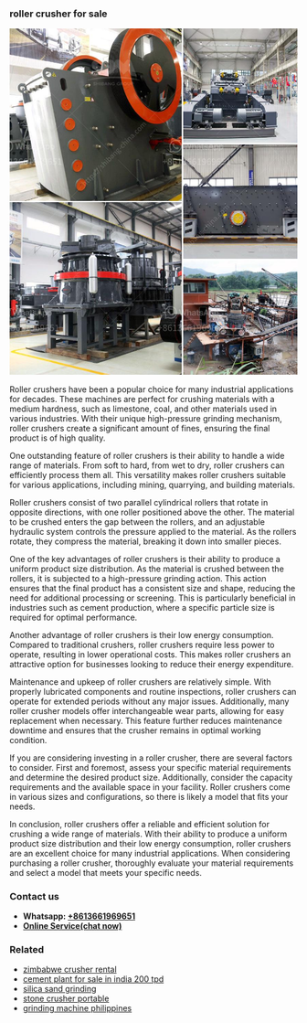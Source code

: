 <h3>roller crusher for sale</h3><img src='1704857011.jpg' alt=''><p>Roller crushers have been a popular choice for many industrial applications for decades. These machines are perfect for crushing materials with a medium hardness, such as limestone, coal, and other materials used in various industries. With their unique high-pressure grinding mechanism, roller crushers create a significant amount of fines, ensuring the final product is of high quality.</p><p>One outstanding feature of roller crushers is their ability to handle a wide range of materials. From soft to hard, from wet to dry, roller crushers can efficiently process them all. This versatility makes roller crushers suitable for various applications, including mining, quarrying, and building materials.</p><p>Roller crushers consist of two parallel cylindrical rollers that rotate in opposite directions, with one roller positioned above the other. The material to be crushed enters the gap between the rollers, and an adjustable hydraulic system controls the pressure applied to the material. As the rollers rotate, they compress the material, breaking it down into smaller pieces.</p><p>One of the key advantages of roller crushers is their ability to produce a uniform product size distribution. As the material is crushed between the rollers, it is subjected to a high-pressure grinding action. This action ensures that the final product has a consistent size and shape, reducing the need for additional processing or screening. This is particularly beneficial in industries such as cement production, where a specific particle size is required for optimal performance.</p><p>Another advantage of roller crushers is their low energy consumption. Compared to traditional crushers, roller crushers require less power to operate, resulting in lower operational costs. This makes roller crushers an attractive option for businesses looking to reduce their energy expenditure.</p><p>Maintenance and upkeep of roller crushers are relatively simple. With properly lubricated components and routine inspections, roller crushers can operate for extended periods without any major issues. Additionally, many roller crusher models offer interchangeable wear parts, allowing for easy replacement when necessary. This feature further reduces maintenance downtime and ensures that the crusher remains in optimal working condition.</p><p>If you are considering investing in a roller crusher, there are several factors to consider. First and foremost, assess your specific material requirements and determine the desired product size. Additionally, consider the capacity requirements and the available space in your facility. Roller crushers come in various sizes and configurations, so there is likely a model that fits your needs.</p><p>In conclusion, roller crushers offer a reliable and efficient solution for crushing a wide range of materials. With their ability to produce a uniform product size distribution and their low energy consumption, roller crushers are an excellent choice for many industrial applications. When considering purchasing a roller crusher, thoroughly evaluate your material requirements and select a model that meets your specific needs.</p><h3>Contact us</h3><ul><li><strong>Whatsapp:&nbsp;<a href="https://wa.me/8613661969651">+8613661969651</a></strong></li><li><a href="https://swt.shibang-china.com/?git&amp;zhl&amp;roller crusher for sale"><strong>Online Service(chat now)</strong></a></li></ul><h3>Related</h3><ul><li><a href='zimbabwe crusher rental.md'>zimbabwe crusher rental</a></li><li><a href='cement plant for sale in india 200 tpd.md'>cement plant for sale in india 200 tpd</a></li><li><a href='silica sand grinding.md'>silica sand grinding</a></li><li><a href='stone crusher portable.md'>stone crusher portable</a></li><li><a href='grinding machine philippines.md'>grinding machine philippines</a></li></ul>